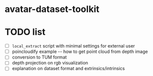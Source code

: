 # avatar-dataset-toolkit

# TODO list
* [ ]  `local_extract` script with minimal settings for external user
* [ ] poincloudify example -- how to get point cloud from depth image
* [ ] conversion to TUM format
* [ ] depth projection on rgb visualization
* [ ] explanation on dataset format and extrinsics/intrinsics
